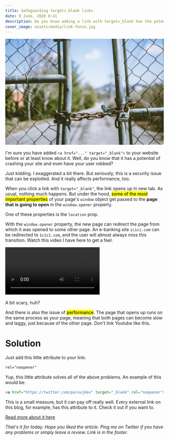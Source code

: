 ```yaml
---
title: Safeguarding target=_blank links
date: 9 June, 2020 8:41
description: Do you know adding a link with target=_blank has the potential of crashing your page and is very insecure? Find out how and its prevention.
cover_image: assets/media/link-fence.jpg
---
```


![](../assets/media/link-fence.jpg)

I'm sure you have added `<a href="..." target="_blank">` to your website before or at least know about it. Well, do you know that it has a potential of crashing your site and even have your user robbed?

Just kidding. I exaggerated a bit there. But seriously, this is a security issue that can be exploited. And it really affects performance, too.

When you click a link with `target="_blank"`, the link opens up in new tab. As usual, nothing much happens. But under the hood, <mark>some of the most important properties</mark> of your page's `window` object get passed to the **page that is going to open** in the `window.opener` property.

One of these properties is the `location` prop.

With the `window.opener` property, the new page can redirect the page from which it was opened to some other page. An e-banking site `icici.com` can be redirected to `1c1c1.com`, and the user will almost always miss this transition. Watch this video I have here to get a feel.

<video controls>
  <source src="../../assets/media/link-noopener.mp4" type="video/mp4"></source>
</video>

A bit scary, huh?

And there is also the issue of <mark>performance</mark>. The page that opens up runs on the same process as your page, meaning that both pages can become slow and laggy, just because of the other page. Don't link Youtube like this.

# Solution

Just add this little attribute to your link:

```html
rel="noopener"
```

Yup, this little attribute solves all of the above problems. An example of this would be:

```html
<a href="https://twitter.com/puruvjdev" target="_blank" rel="noopener"></a>
```

This is a small measure, but it can pay off really well. Every external link on this blog, for example, has this attribute to it. Check it out if you want to.

[Read more about it here](https://web.dev/external-anchors-use-rel-noopener/)

_That's it for today. Hope you liked the article. Ping me on Twitter if you have any problems or simply leave a review. Link is in the footer._
